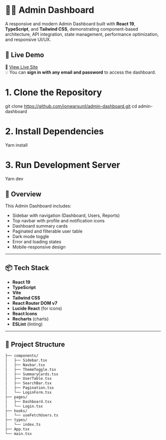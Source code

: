 # 🧑‍💼 Admin Dashboard

A responsive and modern Admin Dashboard built with **React 19**, **TypeScript**, and **Tailwind CSS**, demonstrating component-based architecture, API integration, state management, performance optimization, and responsive UI/UX.

## 🚀 Live Demo

🔗 [View Live Site](https://admin-dashboard-iota-rouge.vercel.app/)  
💡 You can **sign in with any email and password** to access the dashboard.

# 1. Clone the Repository

git clone https://github.com/jonwarsunil/admin-dashboard.git
cd admin-dashboard

# 2. Install Dependencies

Yarn install

# 3. Run Development Server

Yarn dev

## 📸 Overview

This Admin Dashboard includes:

- Sidebar with navigation (Dashboard, Users, Reports)
- Top navbar with profile and notification icons
- Dashboard summary cards
- Paginated and filterable user table
- Dark mode toggle
- Error and loading states
- Mobile-responsive design

---

## 📦 Tech Stack

- **React 19**
- **TypeScript**
- **Vite**
- **Tailwind CSS**
- **React Router DOM v7**
- **Lucide React** (for icons)
- **React Icons**
- **Recharts** (charts)
- **ESLint** (linting)

---

## 📁 Project Structure

```bash
├── components/
│   ├── Sidebar.tsx
│   ├── Navbar.tsx
│   ├── ThemeToggle.tsx
│   ├── SummaryCards.tsx
│   ├── UserTable.tsx
│   ├── SearchBar.tsx
│   ├── Pagination.tsx
│   └── LoginForm.tsx
├── pages/
│   ├── Dashboard.tsx
│   └── Login.tsx
├── hooks/
│   └── useFetchUsers.ts
├── types/
│   └── index.ts
├── App.tsx
└── main.tsx



```
